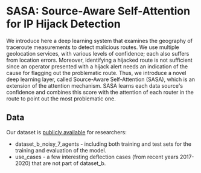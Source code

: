 # SASA: Source-Aware Self-Attention for IP Hijack Detection

We introduce here a deep learning system that examines the geography of traceroute measurements to detect malicious routes.
We use multiple geolocation services, with various levels of confidence; each also suffers from location errors. 
Moreover, identifying a hijacked route is not sufficient since an operator presented with a hijack alert needs an indication of the cause for flagging out the problematic route. Thus, we introduce a novel deep learning layer, called Source-Aware Self-Attention (SASA), which is an extension of the attention mechanism. SASA learns each data source's confidence and combines this score with the attention of each router in the route to point out the most problematic one. 

## Data
Our dataset is [publicly available](https://drive.google.com/drive/folders/1tsVNEcDiufnkGktDkLA8YPWARxNzsZTR?usp=sharing) for researchers:
* dataset_b_noisy_7_agents - including both training and test sets for the training and evaluation of the model.
* use_cases - a few interesting deflection cases (from recent years 2017-2020) that are not part of dataset_b.
